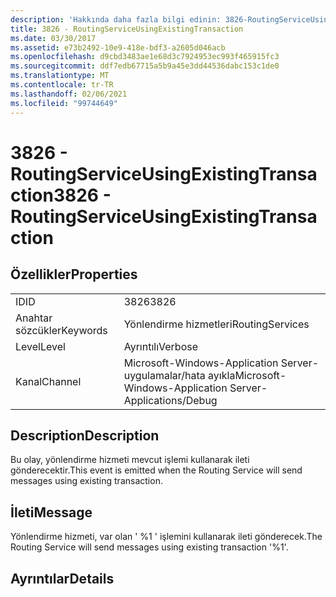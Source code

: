 ```yaml
---
description: 'Hakkında daha fazla bilgi edinin: 3826-RoutingServiceUsingExistingTransaction'
title: 3826 - RoutingServiceUsingExistingTransaction
ms.date: 03/30/2017
ms.assetid: e73b2492-10e9-418e-bdf3-a2605d046acb
ms.openlocfilehash: d9cbd3483ae1e68d3c7924953ec993f465915fc3
ms.sourcegitcommit: ddf7edb67715a5b9a45e3dd44536dabc153c1de0
ms.translationtype: MT
ms.contentlocale: tr-TR
ms.lasthandoff: 02/06/2021
ms.locfileid: "99744649"
---
```

# <a name="3826---routingserviceusingexistingtransaction"></a><span data-ttu-id="7e7aa-103">3826 - RoutingServiceUsingExistingTransaction</span><span class="sxs-lookup"><span data-stu-id="7e7aa-103">3826 - RoutingServiceUsingExistingTransaction</span></span>

## <a name="properties"></a><span data-ttu-id="7e7aa-104">Özellikler</span><span class="sxs-lookup"><span data-stu-id="7e7aa-104">Properties</span></span>  
  
|||  
|-|-|  
|<span data-ttu-id="7e7aa-105">ID</span><span class="sxs-lookup"><span data-stu-id="7e7aa-105">ID</span></span>|<span data-ttu-id="7e7aa-106">3826</span><span class="sxs-lookup"><span data-stu-id="7e7aa-106">3826</span></span>|  
|<span data-ttu-id="7e7aa-107">Anahtar sözcükler</span><span class="sxs-lookup"><span data-stu-id="7e7aa-107">Keywords</span></span>|<span data-ttu-id="7e7aa-108">Yönlendirme hizmetleri</span><span class="sxs-lookup"><span data-stu-id="7e7aa-108">RoutingServices</span></span>|  
|<span data-ttu-id="7e7aa-109">Level</span><span class="sxs-lookup"><span data-stu-id="7e7aa-109">Level</span></span>|<span data-ttu-id="7e7aa-110">Ayrıntılı</span><span class="sxs-lookup"><span data-stu-id="7e7aa-110">Verbose</span></span>|  
|<span data-ttu-id="7e7aa-111">Kanal</span><span class="sxs-lookup"><span data-stu-id="7e7aa-111">Channel</span></span>|<span data-ttu-id="7e7aa-112">Microsoft-Windows-Application Server-uygulamalar/hata ayıkla</span><span class="sxs-lookup"><span data-stu-id="7e7aa-112">Microsoft-Windows-Application Server-Applications/Debug</span></span>|  
  
## <a name="description"></a><span data-ttu-id="7e7aa-113">Description</span><span class="sxs-lookup"><span data-stu-id="7e7aa-113">Description</span></span>  

 <span data-ttu-id="7e7aa-114">Bu olay, yönlendirme hizmeti mevcut işlemi kullanarak ileti gönderecektir.</span><span class="sxs-lookup"><span data-stu-id="7e7aa-114">This event is emitted when the Routing Service will send messages using existing transaction.</span></span>  
  
## <a name="message"></a><span data-ttu-id="7e7aa-115">İleti</span><span class="sxs-lookup"><span data-stu-id="7e7aa-115">Message</span></span>  

 <span data-ttu-id="7e7aa-116">Yönlendirme hizmeti, var olan ' %1 ' işlemini kullanarak ileti gönderecek.</span><span class="sxs-lookup"><span data-stu-id="7e7aa-116">The Routing Service will send messages using existing transaction '%1'.</span></span>  
  
## <a name="details"></a><span data-ttu-id="7e7aa-117">Ayrıntılar</span><span class="sxs-lookup"><span data-stu-id="7e7aa-117">Details</span></span>
